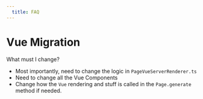 ```yaml
---
  title: FAQ
---
```




# Vue Migration

What must I change?

* Most importantly, need to change the logic in `PageVueServerRenderer.ts`
* Need to change all the Vue Components
* Change how the `Vue` rendering and stuff is called in the `Page.generate` method if needed.





